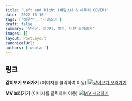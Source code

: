 ```yaml
---
title: 'Left and Right (비밀소녀 & 해루석 COVER)'
date: '2022-10-16'
tags: ['해루석', '비밀소녀']
draft: false
summary: '우왁굳, 아이네, 릴파, 비챤 같이보기'
images: []
layout: PostLayout
canonicalUrl:
authors: ['woolan']
---
```


## 링크

**같이보기 보러가기** (이미지를 클릭하여 이동)
[![같이보기 보러가기](https://cdn.discordapp.com/attachments/1136601898116464710/1211650793904807976/logo.png?ex=65eef8bc&is=65dc83bc&hm=95dc0e08c1f43025dd60def429896697b3787a9f923593eb50b24e9fb6280361&)](https://cafe.naver.com/steamindiegame/8082195)

**MV 보러가기** (이미지를 클릭하여 이동)
[![MV 시청하기](https://i.ytimg.com/vi/jzt_aR_PSGo/maxresdefault.jpg)](https://youtu.be/jzt_aR_PSGo)
